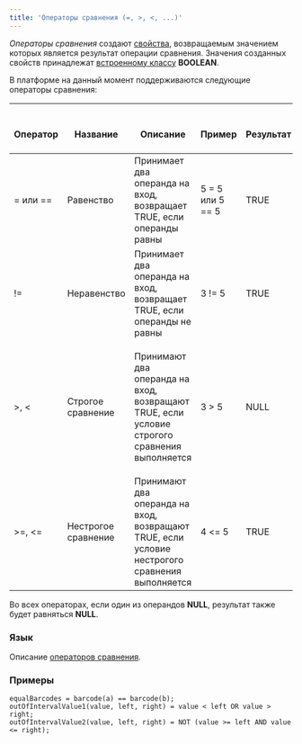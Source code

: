 ```yaml
---
title: 'Операторы сравнения (=, >, <, ...)'
---
```


*Операторы сравнения* создают [свойства](Properties.md), возвращаемым значением которых является результат операции сравнения. Значения созданных свойств принадлежат [встроенному классу](Built-in_classes.md) **BOOLEAN**.

В платформе на данный момент поддерживаются следующие операторы сравнения:

|<div><br/><div><br/>Оператор<br/></div><br/></div>|<div><br/><div><br/>Название<br/></div><br/></div>|<div><br/><div><br/>Описание<br/></div><br/></div>|<div><br/><div><br/>Пример<br/></div><br/></div>|<div><br/><div><br/>Результат<br/></div><br/></div>|
|---|---|---|---|---|
|= или ==|Равенство|Принимает два операнда на вход, возвращает TRUE, если операнды равны|5 = 5 или 5 == 5|TRUE|
|!=|Неравенство|Принимает два операнда на вход, возвращает TRUE, если операнды не равны|3 != 5|TRUE|
|\>, <|Строгое сравнение|<p>Принимают два операнда на вход, возвращают TRUE, если условие строгого сравнения выполняется</p>|3 \> 5|NULL|
|\>=, <=|Нестрогое сравнение|Принимают два операнда на вход, возвращают TRUE, если условие нестрогого сравнения выполняется|4 <= 5|TRUE|

Во всех операторах, если один из операндов **NULL**, результат также будет равняться **NULL**.

### Язык

Описание [операторов сравнения](Comparison_operators.md).

### Примеры


```lsf
equalBarcodes = barcode(a) == barcode(b);
outOfIntervalValue1(value, left, right) = value < left OR value > right;
outOfIntervalValue2(value, left, right) = NOT (value >= left AND value <= right);
```
